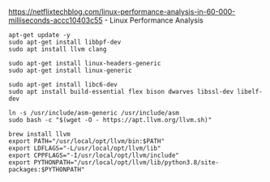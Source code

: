 
https://netflixtechblog.com/linux-performance-analysis-in-60-000-milliseconds-accc10403c55 -  Linux Performance Analysis


```
apt-get update -y
sudo apt-get install libbpf-dev
sudo apt install llvm clang

sudo apt-get install linux-headers-generic
sudo apt-get install linux-generic

sudo apt-get install libc6-dev
sudo apt install build-essential flex bison dwarves libssl-dev libelf-dev

ln -s /usr/include/asm-generic /usr/include/asm
sudo bash -c "$(wget -O - https://apt.llvm.org/llvm.sh)"

```

```
brew install llvm
export PATH="/usr/local/opt/llvm/bin:$PATH"
export LDFLAGS="-L/usr/local/opt/llvm/lib"
export CPPFLAGS="-I/usr/local/opt/llvm/include"
export PYTHONPATH="/usr/local/opt/llvm/lib/python3.8/site-packages:$PYTHONPATH"


```